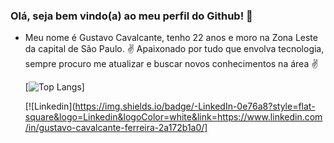 ### Olá, seja bem vindo(a) ao meu perfil do Github! 👋

- Meu nome é Gustavo Cavalcante, tenho 22 anos e moro na Zona Leste da capital de São Paulo.
✌️ Apaixonado por tudo que envolva tecnologia, sempre procuro me atualizar e buscar novos conhecimentos na área ✌️

   
   [![Top Langs](https://github-readme-stats.vercel.app/api/top-langs/?username=gustavocavalcant&layout=compact&theme=tokyonight)]
   
   [![Linkedin](https://img.shields.io/badge/-LinkedIn-0e76a8?style=flat-square&logo=Linkedin&logoColor=white&link=https://www.linkedin.com/in/gustavo-cavalcante-ferreira-2a172b1a0/]
   

<!--
**GustavoCavalcant/GustavoCavalcant** is a ✨ _special_ ✨ repository because its `README.md` (this file) appears on your GitHub profile.

Here are some ideas to get you started:

- 🔭 I’m currently working on ...
- 🌱 I’m currently learning ...
- 👯 I’m looking to collaborate on ...
- 🤔 I’m looking for help with ...
- 💬 Ask me about ...
- 📫 How to reach me: ...
- 😄 Pronouns: ...
- ⚡ Fun fact: ...
-->
